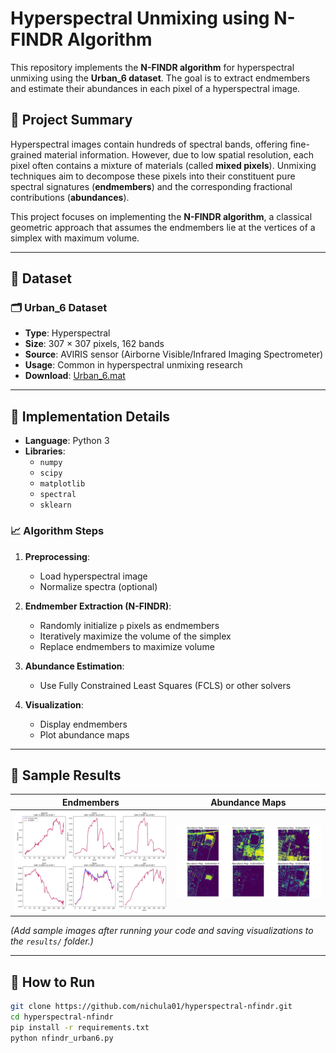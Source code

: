 # Hyperspectral Unmixing using N-FINDR Algorithm

This repository implements the **N-FINDR algorithm** for hyperspectral unmixing using the **Urban_6 dataset**. The goal is to extract endmembers and estimate their abundances in each pixel of a hyperspectral image.

## 📌 Project Summary

Hyperspectral images contain hundreds of spectral bands, offering fine-grained material information. However, due to low spatial resolution, each pixel often contains a mixture of materials (called **mixed pixels**). Unmixing techniques aim to decompose these pixels into their constituent pure spectral signatures (**endmembers**) and the corresponding fractional contributions (**abundances**).

This project focuses on implementing the **N-FINDR algorithm**, a classical geometric approach that assumes the endmembers lie at the vertices of a simplex with maximum volume.

---

## 📂 Dataset

### 🗂 Urban_6 Dataset

- **Type**: Hyperspectral
- **Size**: 307 × 307 pixels, 162 bands
- **Source**: AVIRIS sensor (Airborne Visible/Infrared Imaging Spectrometer)
- **Usage**: Common in hyperspectral unmixing research
- **Download**: [Urban_6.mat](https://www.ehu.eus/ccwintco/index.php/Hyperspectral_Remote_Sensing_Scenes)

---

## 🚀 Implementation Details

- **Language**: Python 3
- **Libraries**:
  - `numpy`
  - `scipy`
  - `matplotlib`
  - `spectral`
  - `sklearn`

### 📈 Algorithm Steps

1. **Preprocessing**:
   - Load hyperspectral image
   - Normalize spectra (optional)

2. **Endmember Extraction (N-FINDR)**:
   - Randomly initialize `p` pixels as endmembers
   - Iteratively maximize the volume of the simplex
   - Replace endmembers to maximize volume

3. **Abundance Estimation**:
   - Use Fully Constrained Least Squares (FCLS) or other solvers

4. **Visualization**:
   - Display endmembers
   - Plot abundance maps

---

## 📸 Sample Results

| Endmembers | Abundance Maps |
|------------|----------------|
| ![endmembers](endmembers.png) | ![abundances](abundance_maps.png) |

*(Add sample images after running your code and saving visualizations to the `results/` folder.)*

---

## 🧪 How to Run

```bash
git clone https://github.com/nichula01/hyperspectral-nfindr.git
cd hyperspectral-nfindr
pip install -r requirements.txt
python nfindr_urban6.py
